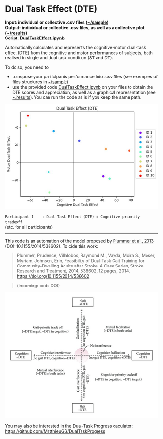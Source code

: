 # Dual Task Effect (DTE)

**Input: individual or collective .csv files ([~/sample](https://github.com/MatthieuGG/DualTaskEffect/tree/main/sample))  
Output: individual or collective .csv files, as well as a collective plot ([~/results](https://github.com/MatthieuGG/DualTaskEffect/tree/main/results))  
Script: [DualTaskEffect.ipynb](https://github.com/MatthieuGG/DualTaskEffect/blob/main/DualTaskEffect.ipynb)**  

Automatically calculates and represents the cognitive-motor dual-task effect (DTE) from the cognitive and motor performances of subjects, both realised in single and dual task condition (ST and DT).  

To do so, you need to:
- transpose your participants performance into .csv files (see exemples of files structures in [~/sample](https://github.com/MatthieuGG/DualTaskEffect/tree/main/sample))
- use the provided code [DualTaskEffect.ipynb](https://github.com/MatthieuGG/DualTaskEffect/blob/main/DualTaskEffect.ipynb) on your files to obtain the DTE scores and appreciation, as well as a graphical representation (see [~/results](https://github.com/MatthieuGG/DualTaskEffect/tree/main/results)). You can run the code as is if you keep the same path.

![Dual Task Effect Graph](https://github.com/MatthieuGG/DualTaskEffect/blob/main/results/DTE_plot.jpg?raw=true)  

`Participant 1    : Dual Task Effect (DTE) = Cognitive priority tradeoff`  
(etc. for all participants)  

---
This code is an automation of the model proposed by [Plummer et al., 2013 (DOI: 10.1155/2014/538602)](https://onlinelibrary.wiley.com/doi/10.1155/2014/538602). To cide this work:  
> Plummer, Prudence, Villalobos, Raymond M., Vayda, Moira S., Moser, Myriam, Johnson, Erin, Feasibility of Dual-Task Gait Training for Community-Dwelling Adults after Stroke: A Case Series, Stroke Research and Treatment, 2014, 538602, 12 pages, 2014. https://doi.org/10.1155/2014/538602  

> (incoming: code DOI) 

![Dual Task Effect](https://github.com/MatthieuGG/DualTaskEffect/blob/main/images/DTE.jpg?raw=true)

You may also be interested in the Dual-Task Progress caculator: https://github.com/MatthieuGG/DualTaskProgress